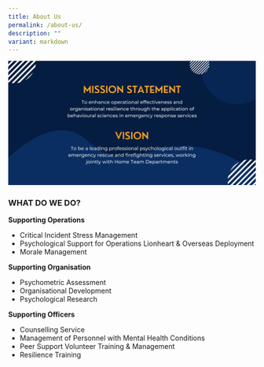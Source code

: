 ```yaml
---
title: About Us
permalink: /about-us/
description: ""
variant: markdown
---
```

![](/images/EPSD_SHP_Banner.jpg)


### **WHAT DO WE DO?**

**Supporting Operations**
* Critical Incident Stress Management
* Psychological Support for Operations Lionheart & Overseas Deployment
* Morale Management

**Supporting Organisation**
* Psychometric Assessment
* Organisational Development
* Psychological Research 

**Supporting Officers**
* Counselling Service
* Management of Personnel with Mental Health Conditions
* Peer Support Volunteer Training & Management
* Resilience Training